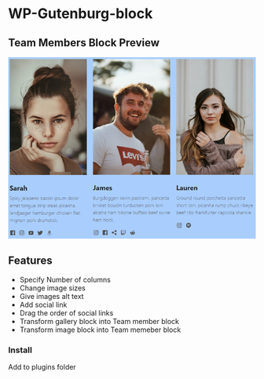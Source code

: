 ﻿# WP-Gutenburg-block

## Team Members Block Preview

![Banner preview](https://github.com/MadBones3/WP-Team-Members-block/blob/main/img/Team-members-block.PNG)

## Features

<ul>
    <li>Specify Number of columns</li>
    <li>Change image sizes</li>
    <li>Give images alt text</li>
    <li>Add social link</li>
    <li>Drag the order of social links</li>
    <li>Transform gallery block into Team member block</li>
    <li>Transform image block into Team memeber block</li>
</ul>

### Install

<p>Add to plugins folder</p>

